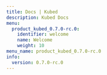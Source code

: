 ```yaml
---
title: Docs | Kubed
description: Kubed Docs
menu:
  product_kubed_0.7.0-rc.0:
    identifier: welcome
    name: Welcome
    weight: 10
menu_name: product_kubed_0.7.0-rc.0
info:
  version: 0.7.0-rc.0
---
```


